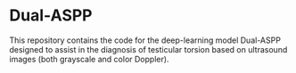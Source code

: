 # Dual-ASPP
This repository contains the code for the deep-learning model Dual-ASPP designed to assist in the diagnosis of testicular torsion based on ultrasound images (both grayscale and color Doppler).

